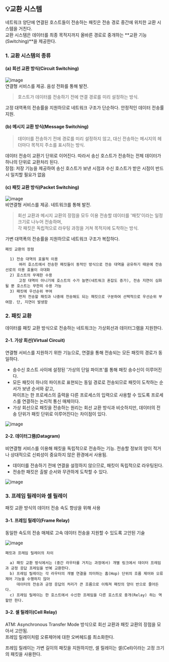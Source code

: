 ## 💡교환 시스템

네트워크 양단에 연결된 호스트들이 전송하는 패킷은 전송 경로 중간에 위치한 교환 시스템을 거친다.  
교환 시스템은 데이터를 최종 목적지까지 올바른 경로로 중개하는 **교환 기능(Switching)**을 제공한다.

### 1. 교환 시스템의 종류

#### (a) 회선 교환 방식(Circuit Switching)
![image](https://img1.daumcdn.net/thumb/R1280x0/?scode=mtistory2&fname=https%3A%2F%2Fblog.kakaocdn.net%2Fdn%2FOmmP7%2Fbtrcqx04RO1%2FMeq49ocJmxJOv5wTpEwUBK%2Fimg.png)   
연결형 서비스를 제공. 음성 전화를 통해 발전. 
> 호스트가 데이터를 전송하기 전에 연결 경로를 미리 설정하는 방식.

고정 대역폭의 전송률을 지원하므로 네트워크 구조가 단순하다. 안정적인 데이터 전송률 지원.  

#### (b) 메시지 교환 방식(Message Switching)
> 데이터를 전송하기 전에 경로를 미리 설정하지 않고, 대신 전송하는 메시지의 헤더마다 목적지 주소를 표시하는 방식.

데이터 전송이 교환기 단위로 이어진다. 따라서 송신 호스트가 전송하는 전체 데이터가 하나의 단위로 교환처리 된다.   
장점: 저장 기능을 제공하여 송신 호스트가 보낸 시점과 수신 호스트가 받은 시점이 반드시 일치할 필요가 없음  

#### (c) 패킷 교환 방식(Packet Switching)
![image](https://img1.daumcdn.net/thumb/R1280x0/?scode=mtistory2&fname=https%3A%2F%2Fblog.kakaocdn.net%2Fdn%2FzFSjO%2FbtrcqyTgaWC%2FJP6ZJPFoiFVxuPImckkfN1%2Fimg.png)   
비연결형 서비스를 제공. 네트워크를 통해 발전.   
> 회선 교환과 메시지 교환의 장점을 모두 이용
> 전송할 데이터를 '패킷'이라는 일정 크기로 나누어 전송하며,   
> 각 패킷은 독립적으로 라우팅 과정을 거쳐 목적지에 도착하는 방식.

가변 대역폭의 전송률을 지원하므로 네트워크 구조가 복잡하다.  


```
패킷 교환의 장점  

  1) 전송 대역의 효율적 이용
      여러 호스트에서 전송한 패킷들이 동적인 방식으로 전송 대역을 공유하기 때문에 전송 선로의 이용 효율이 극대화
  2) 호스트의 무제한 수용
      고정 대역이 아니기에 호스트의 수가 늘면(네트워크 혼잡도 증가), 전송 지연이 심화될 뿐 호스트는 무한히 수용 가능
  3) 패킷에 우선순위 부여
      먼저 전송할 패킷과 나중에 전송해도 되는 패킷으로 구분하여 선택적으로 우선순위 부여함. 단, 지연이 발생함
```

### 2. 패킷 교환
데이터를 패킷 교환 방식으로 전송하는 네트워크는 가상회선과 데이터그램을 지원한다.

#### 2-1. 가상 회선(Virtual Circuit)
연결형 서비스를 지원하기 위한 기능으로, 연결을 통해 전송되는 모든 패킷의 경로가 동일하다.  
- 송수신 호스트 사이에 설정된 '가상의 단일 파이프'를 통해 패킷 송수신이 이루어진다.
- 모든 패킷이 하나의 파이프로 표현되는 동일 경로로 전송되므로 패킷이 도착하는 순서가 보낸 순서와 같고,  
파이프는 한 프로세스의 출력을 다른 프로세스의 입력으로 사용할 수 있도록 프로세스를 연결하는 논리적 통신 매체이다.
- 가상 회선으로 패킷을 전송하는 원리는 회선 교환 방식과 비슷하지만, 데이터의 전송 단위가 패킷 단위로 이루어진다는 차이점이 있다.  

![image](https://img1.daumcdn.net/thumb/R1280x0/?scode=mtistory2&fname=https%3A%2F%2Fblog.kakaocdn.net%2Fdn%2FWwN3G%2FbtrczPmKFVn%2FXCK7ug1AimltC3qT8kOlfk%2Fimg.png)  


#### 2-2. 데이터그램(Datagram)
비연결형 서비스를 이용해 패킷을 독립적으로 전송하는 기능. 전송할 정보의 양이 적거나 상대적으로 신뢰성이 중요하지 않은 환경에서 사용됨.
- 데이터를 전송하기 전에 연결을 설정하지 않으므로, 패킷이 독립적으로 라우팅된다.
- 전송한 패킷은 출발 순서와 무관하게 도착할 수 있다.  

![image](https://img1.daumcdn.net/thumb/R1280x0/?scode=mtistory2&fname=https%3A%2F%2Fblog.kakaocdn.net%2Fdn%2FVAhnU%2FbtrcHFbNbnU%2FTSZOJCV7CkRsgRS18qpxYK%2Fimg.png)  


### 3. 프레임 릴레이와 셀 릴레이
패킷 교환 방식의 데이터 전송 속도 향상을 위해 사용  

#### 3-1. 프레임 릴레이(Frame Relay)
동일한 속도의 전송 매체로 고속 데이터 전송을 지원할 수 있도록 고안된 기술  

![image](https://img1.daumcdn.net/thumb/R1280x0/?scode=mtistory2&fname=https%3A%2F%2Fblog.kakaocdn.net%2Fdn%2FB6t0M%2FbtrcB3dXgF8%2FyCvskUWWP9IVqkv5XxP0W1%2Fimg.png)  

```
패킷과 프레임 릴레이의 차이  

  a) 패킷 교환 방식에서는 (중간 라우터를 거치는 과정에서) 개별 링크에서 데이터 프레임과 긍정 응답 프레임을 반복 교환한다.
  b) 프레임 릴레이는 각 라우터의 개별 연결을 의미하는 홉(Hop) 단위의 흐름 제어와 오류 제어 기능을 수행하지 않아
     데이터의 전송과 긍정 응답의 처리가 큰 흐름으로 이뤄져 패킷의 양이 반으로 줄어든다.
  c) 프레임 릴레이는 한 호스트에서 수신한 프레임을 다른 호스트로 중개(Relay) 하는 역할만 한다.  
```
#### 3-2. 셀 릴레이(Cell Relay)
ATM: Asynchronous Transfer Mode 방식으로 회선 교환과 패킷 교환의 장점을 모아서 고안됨.  
프레임 릴레이처럼 오류제어에 대한 오버헤드를 최소화한다.

프레임 릴레이는 가변 길이의 패킷을 지원하지만, 셀 릴레이는 셀(Cell)이라는 고정 크기의 패킷을 사용한다.  


